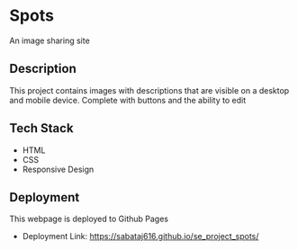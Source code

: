 # Spots

An image sharing site

## Description

This project contains images with descriptions that are visible on a desktop and mobile device. Complete with buttons and the ability to edit 

## Tech Stack

- HTML
- CSS
- Responsive Design

## Deployment

This webpage is deployed to Github Pages

- Deployment Link: https://sabataj616.github.io/se_project_spots/